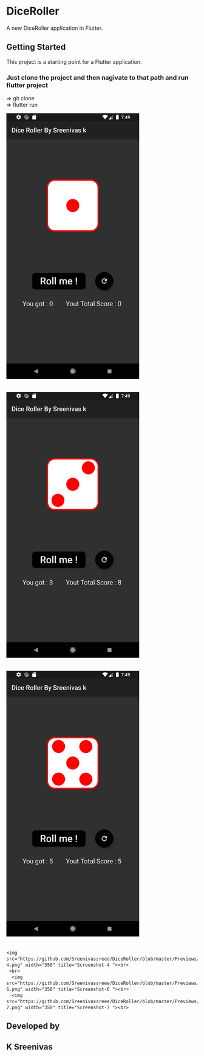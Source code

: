 # DiceRoller

A new DiceRoller application in Flutter.

## Getting Started

This project is a starting point for a Flutter application.

### Just clone the project and then nagivate to that path and run flutter project

=> git clone <URL> <br>
=> flutter run

<p >
  <img src="https://github.com/Sreenivassreee/DiceRoller/blob/master/Previews/DiceRoller-1.png" width="350" title="Screenshot-1 "><br>
     <br>

<img src="https://github.com/Sreenivassreee/DiceRoller/blob/master/Previews/DiceRoller-2.png" width="350" title="Screenshot-2 "><br>
<br>

<img src="https://github.com/Sreenivassreee/DiceRoller/blob/master/Previews/DiceRoller-3.png" width="350" title="Screenshot-3 "><br>
<br>

    <img src="https://github.com/Sreenivassreee/DiceRoller/blob/master/Previews/DiceRoller-4.png" width="350" title="Screenshot-4 "><br>
     <br>
      <img src="https://github.com/Sreenivassreee/DiceRoller/blob/master/Previews/DiceRoller-6.png" width="350" title="Screenshot-6 "><br>
      <img src="https://github.com/Sreenivassreee/DiceRoller/blob/master/Previews/DiceRoller-7.png" width="350" title="Screenshot-7 "><br>

</p>

## Developed by

## K Sreenivas
